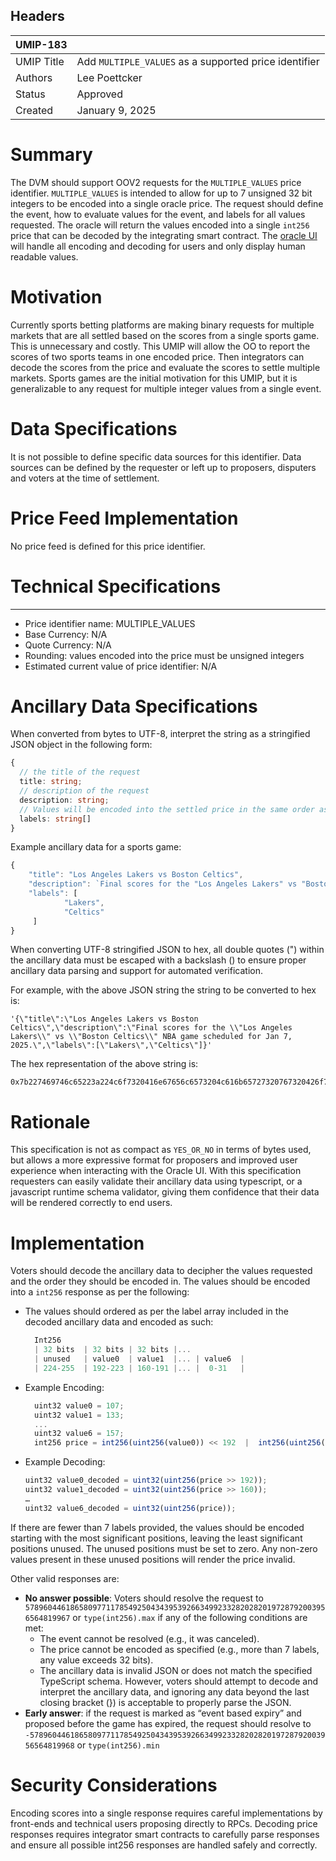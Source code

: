 ## Headers

| UMIP-183            |                                                                   |
| ------------------- | -------------------------------------------------------------     |
| UMIP Title          | Add `MULTIPLE_VALUES` as a supported price identifier             |
| Authors             | Lee Poettcker                                                     |
| Status              | Approved                                                          |
| Created             | January 9, 2025                                                   |

# Summary 

The DVM should support OOV2 requests for the `MULTIPLE_VALUES` price identifier. `MULTIPLE_VALUES` is intended to allow for up to 7 unsigned 32 bit integers to be encoded into a single oracle price. The request should define the event, how to evaluate values for the event, and labels for all values requested. The oracle will return the values encoded into a single `int256` price that can be decoded by the integrating smart contract. The [oracle UI](https://oracle.uma.xyz) will handle all encoding and decoding for users and only display human readable values.

# Motivation
Currently sports betting platforms are making binary requests for multiple markets that are all settled based on the scores from a single sports game. This is unnecessary and costly. This UMIP will allow the OO to report the scores of two sports teams in one encoded price. Then integrators can decode the scores from the price and evaluate the scores to settle multiple markets. Sports games are the initial motivation for this UMIP, but it is generalizable to any request for multiple integer values from a single event.

# Data Specifications 

It is not possible to define specific data sources for this identifier. Data sources can be defined by the requester or left up to proposers, disputers and voters at the time of settlement. 

# Price Feed Implementation

No price feed is defined for this price identifier.

# Technical Specifications

-----------------------------------------
- Price identifier name: MULTIPLE_VALUES
- Base Currency: N/A
- Quote Currency: N/A
- Rounding: values encoded into the price must be unsigned integers
- Estimated current value of price identifier: N/A


# Ancillary Data Specifications
When converted from bytes to UTF-8, interpret the string as a stringified JSON object in the following form:

```ts
{
  // the title of the request
  title: string; 
  // description of the request
  description: string; 
  // Values will be encoded into the settled price in the same order as the provided Labels. The oracle UI will display each Label along with an input field. 7 Labels maximum.
  labels: string[] 
}

```

Example ancillary data for a sports game:
```ts
{
    "title": "Los Angeles Lakers vs Boston Celtics",
    "description": `Final scores for the "Los Angeles Lakers" vs "Boston Celtics" NBA game scheduled for Jan 7, 2025.`,
    "labels": [
            "Lakers",
            "Celtics"
     ]
}
```

When converting UTF-8 stringified JSON to hex, all double quotes (") within the ancillary data must be escaped with a backslash (\) to ensure proper ancillary data parsing and support for automated verification.

For example, with the above JSON string the string to be converted to hex is:
```
'{\"title\":\"Los Angeles Lakers vs Boston Celtics\",\"description\":\"Final scores for the \\"Los Angeles Lakers\\" vs \\"Boston Celtics\\" NBA game scheduled for Jan 7, 2025.\",\"labels\":[\"Lakers\",\"Celtics\"]}'
```

The hex representation of the above string is:
```
0x7b227469746c65223a224c6f7320416e67656c6573204c616b65727320767320426f73746f6e2043656c74696373222c226465736372697074696f6e223a2246696e616c2073636f72657320666f7220746865205c224c6f7320416e67656c6573204c616b6572735c22207673205c22426f73746f6e2043656c746963735c22204e42412067616d65207363686564756c656420666f72204a616e20372c20323032352e222c226c6162656c73223a5b224c616b657273222c2243656c74696373225d7d
```

# Rationale
This specification is not as compact as `YES_OR_NO` in terms of bytes used, but allows a more expressive format for proposers and improved user experience when interacting with the Oracle UI. With this specification requesters can easily validate their ancillary data using typescript, or a javascript runtime schema validator, giving them confidence that their data will be rendered correctly to end users.

# Implementation
Voters should decode the ancillary data to decipher the values requested and the order they should be encoded in. The values should be encoded into a `int256` response as per the following:

- The values should ordered as per the label array included in the decoded ancillary data and encoded as such:  
  ```ts
    Int256  
    | 32 bits  | 32 bits | 32 bits |...  
    | unused   | value0  | value1  |... | value6  |  
    | 224-255  | 192-223 | 160-191 |... |  0-31   |  
  ```
- Example Encoding:
  ```ts
    uint32 value0 = 107;  
    uint32 value1 = 133;  
    ...  
    uint32 value6 = 157;  
    int256 price = int256(uint256(value0)) << 192  |  int256(uint256(value1)) << 160 | … |  int256(uint256(value6))
  ```
- Example Decoding:  
  ```ts
  uint32 value0_decoded = uint32(uint256(price >> 192));  
  uint32 value1_decoded = uint32(uint256(price >> 160));  
  …  
  uint32 value6_decoded = uint32(uint256(price));
  ```

If there are fewer than 7 labels provided, the values should be encoded starting with the most significant positions, leaving the least significant positions unused. The unused positions must be set to zero. Any non-zero values present in these unused positions will render the price invalid.

Other valid responses are:  
- **No answer possible**: Voters should resolve the request to `57896044618658097711785492504343953926634992332820282019728792003956564819967` or `type(int256).max` if any of the following conditions are met:
  - The event cannot be resolved (e.g., it was canceled).
  - The price cannot be encoded as specified (e.g., more than 7 labels, any value exceeds 32 bits).
  - The ancillary data is invalid JSON or does not match the specified TypeScript schema. However, voters should attempt to decode and interpret the ancillary data, and ignoring any data beyond the last closing bracket (}) is acceptable to properly parse the JSON.
- **Early answer**: if the request is marked as “event based expiry” and proposed before the game has expired, the request should resolve to `-57896044618658097711785492504343953926634992332820282019728792003956564819968` or `type(int256).min`


# Security Considerations

Encoding scores into a single response requires careful implementations by front-ends and technical users proposing directly to RPCs. Decoding price responses requires integrator smart contracts to carefully parse responses and ensure all possible int256 responses are handled safely and correctly.
